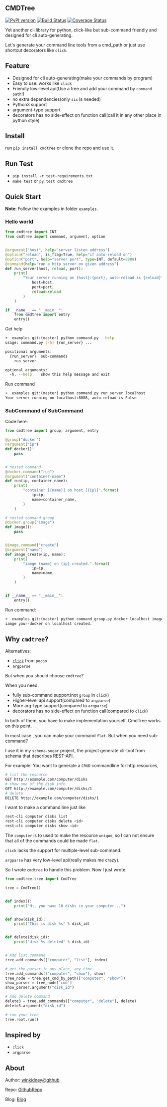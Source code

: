 CMDTree
-------
[![PyPI version](https://badge.fury.io/py/cmdtree.svg)](https://badge.fury.io/py/cmdtree)
[![Build Status](https://travis-ci.org/winkidney/cmdtree.svg?branch=master)](https://travis-ci.org/winkidney/cmdtree) 
[![Coverage Status](https://coveralls.io/repos/github/winkidney/cmdtree/badge.svg?branch=master)](https://coveralls.io/github/winkidney/cmdtree?branch=master)


Yet another cli library for python, click-like but sub-command friendly
and designed for cli auto-generating. 

Let's generate your command line tools from a cmd_path
or just use shortcut decorators like `click`.


## Feature
+ Designed for cli auto-generating(make your commands by program)
+ Easy to use: works like `click`
+ Friendly low-level api(Use a tree and add your command by `command path`!)
+ no extra dependencies(only `six` is needed)
+ Python3 support
+ argument-type support 
+ decorators has no side-effect on function call(call it in any other
place in python style)

## Install 
run `pip install cmdtree` or clone the repo and use it.

## Run Test
+ `pip install -r test-requirements.txt`
+ `make test` or `py.test cmdtree`

## Quick Start

**Note**: Follow the examples in folder `examples`.

### Hello world
```python
from cmdtree import INT
from cmdtree import command, argument, option


@argument("host", help="server listen address")
@option("reload", is_flag=True, help="if auto-reload on")
@option("port", help="server port", type=INT, default=8888)
@command(help="run a http server on given address")
def run_server(host, reload, port):
    print(
        "Your server running on {host}:{port}, auto-reload is {reload}".format(
            host=host,
            port=port,
            reload=reload
        )
    )

if __name__ == "__main__":
    from cmdtree import entry
    entry()
```

Get help
```bash
➜  examples git:(master) python command.py --help
usage: command.py [-h] {run_server} ...

positional arguments:
  {run_server}  sub-commands
    run_server

optional arguments:
  -h, --help    show this help message and exit
```

Run command 
```bash
➜  examples git:(master) python command.py run_server localhost
Your server running on localhost:8888, auto-reload is False
```


### SubCommand of SubCommand

Code here:
```python
from cmdtree import group, argument, entry

@group("docker")
@argument("ip")
def docker():
    pass


# nested command
@docker.command("run")
@argument("container-name")
def run(ip, container_name):
    print(
        "container [{name}] on host [{ip}]".format(
            ip=ip,
            name=container_name,
        )
    )

# nested command group
@docker.group("image")
def image():
    pass


@image.command("create")
@argument("name")
def image_create(ip, name):
    print(
        "iamge {name} on {ip} created.".format(
            ip=ip,
            name=name,
        )
    )


if __name__ == "__main__":
    entry()
```

Run command:
```bash
➜  examples git:(master) python command_group.py docker localhost image create your-docker
iamge your-docker on localhost created.
```


## Why `cmdtree`?
Alternatives:
+ [`click`](http://click.pocoo.org/5/) from `pocoo`
+ `argparse`

But when you should choose `cmdtree`?

When you need:
+ fully sub-command support(not `group` in `click`)
+ Higher-level api support(compared to `argparse`)
+ More arg-type support(compared to `argparse`)
+ decorators has no side-effect on function call(compared to `click`)

In both of them, you have to make implementation yourself.
CmdTree works on this point.

In most case , you can make your command `flat`. 
But when you need sub-command? 

I use it in my `schema-sugar` project,
the project generate cli-tool from schema that describes REST-API.

For example:
You want to generate a `CRUD` commandline for http resources,

```bash
# list the resource 
GET http://example.com/computer/disks
# show one of the disk info
GET http://example.com/computer/disks/1
# delete
DELETE http://example.com/computer/disks/1
```

I want to make a command line just like
```bash
rest-cli computer disks list
rest-cli computer disks delete <id>
rest-cli computer disks show <id>
```
The `computer` is to used to make the resource `unique`, so I can not
ensure that all of the commands could be made `flat`.

`click` lacks the support for multiple-level sub-command.

`argparse` has very low-level api(really makes me crazy).

So I wrote `cmdtree` to handle this problem. Now I just wrote:
```python
from cmdtree.tree import CmdTree

tree = CmdTree()


def index():
    print("Hi, you have 10 disks in your computer...")


def show(disk_id):
    print("This is disk %s" % disk_id)


def delete(disk_id):
    print("disk %s deleted" % disk_id)


# Add list command
tree.add_commands(["computer", "list"], index)

# get the parser in any place, any time
tree.add_commands(["computer", "show"], show)
tree_node = tree.get_cmd_by_path(["computer", "show"])
show_parser = tree_node['cmd']
show_parser.argument("disk_id")

# Add delete command
delete3 = tree.add_commands(["computer", "delete"], delete)
delete3.argument("disk_id")

# run your tree
tree.root.run()
```


## Inspired by
+ `click`
+ `argparse`

## About

Author: [winkidney@github](https://github.com/winkidney/)

Repo: [GithubRepo](https://github.com/winkidney/cmdtree)

Blog: [Blog](http://blog.winkidney.com)